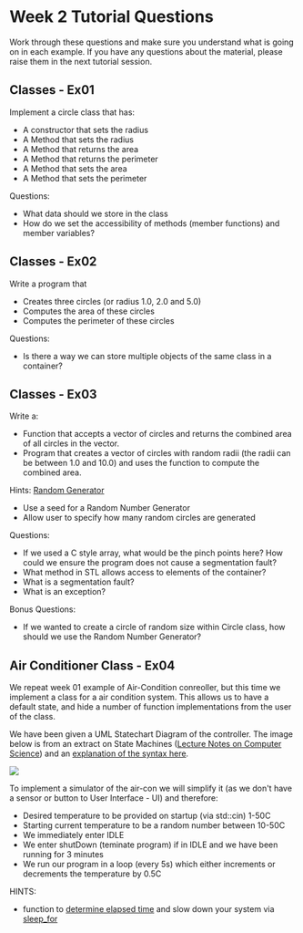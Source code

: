 Week 2 Tutorial Questions
=========================
Work through these questions and make sure you understand what is going on in each example. If you have any questions about the material, please raise them in the next tutorial session.

Classes - Ex01
--------------------
Implement a circle class that has:
* A constructor that sets the radius
* A Method that sets the radius
* A Method that returns the area
* A Method that returns the perimeter
* A Method that sets the area
* A Method that sets the perimeter

Questions:
* What data should we store in the class
* How do we set the accessibility of methods (member functions) and member variables?

Classes - Ex02
--------------------
Write a program that 
* Creates three circles (or radius 1.0, 2.0 and 5.0)
* Computes the area of these circles
* Computes the perimeter of these circles

Questions:
* Is there a way we can store multiple objects of the same class in a container?

Classes - Ex03
------------------
Write a: 
* Function that accepts a vector of circles and returns the combined area of all circles in the vector.
* Program that creates a vector of circles with random radii (the radii can be between 1.0 and 10.0) and uses the function to compute the combined area.

Hints:
[Random Generator](http://www.cplusplus.com/reference/random/uniform_real_distribution/)
* Use a seed for a Random Number Generator 
* Allow user to specify how many random circles are generated

Questions:
* If we used a C style array, what would be the pinch points here? How could we ensure the program does not cause a segmentation fault?
* What method in STL allows access to elements of the container?
* What is a segmentation fault?
* What is an exception?

Bonus Questions:
* If we wanted to create a circle of random size within Circle class, how should we use the Random Number Generator?

Air Conditioner Class - Ex04
------
We repeat week 01 example of Air-Condition conreoller, but this time we implement a class for a air condition system. This allows us to have a default state, and hide a number of function implementations from the user of the class.

We have been given a UML Statechart Diagram of the controller. The image below is from an extract on State Machines ([Lecture Notes on Computer Science](https://praveenthomasln.wordpress.com/2012/04/07/state-machines-s8-cs/)) and an [explanation of the syntax here](https://www.lucidchart.com/pages/uml-state-machine-diagram).



![](https://praveenthomasln.files.wordpress.com/2012/04/figure-1-state-machines.png)



To implement a simulator of the air-con we will simplify it (as we don't have a sensor or button to User Interface - UI) and therefore:

* Desired temperature to be provided on startup (via std::cin) 1-50C
* Starting current temperature to be a random number between 10-50C
* We immediately enter IDLE
* We enter shutDown (teminate program) if in IDLE and we have been running for 3 minutes
* We run our program in a loop (every 5s) which either increments or decrements the temperature by 0.5C

HINTS:
* function to [determine elapsed time](https://www.cplusplus.com/reference/chrono/steady_clock/now/) and slow down your system via [sleep_for](https://en.cppreference.com/w/cpp/thread/sleep_for)
